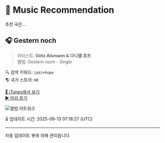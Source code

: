
# 🎵 Music Recommendation

추천 곡은...

## 🎧 Gestern noch  
> 아티스트: **Götz Alsmann & 다니엘 호프**  
> 앨범: _Gestern noch - Single_  

🔍 검색 키워드: `jazz+hope`  
🌎 국가 스토어: `KR`

[🔗 iTunes에서 보기](https://music.apple.com/kr/album/gestern-noch/1732059558?i=1732059578&uo=4)  
[▶️ 미리 듣기](https://audio-ssl.itunes.apple.com/itunes-assets/AudioPreview122/v4/01/f4/2f/01f42f78-2c15-6ff4-c73b-49e030f43300/mzaf_2774492494262959871.plus.aac.p.m4a)

![앨범 아트워크](https://is1-ssl.mzstatic.com/image/thumb/Music122/v4/db/5f/fe/db5ffe39-29bc-074c-d1a1-f8e9310f961b/cover.jpg/100x100bb.jpg)

⏳ 업데이트 시간: 2025-09-13 07:18:27 (UTC)

---
자동 업데이트 봇에 의해 관리됩니다.
